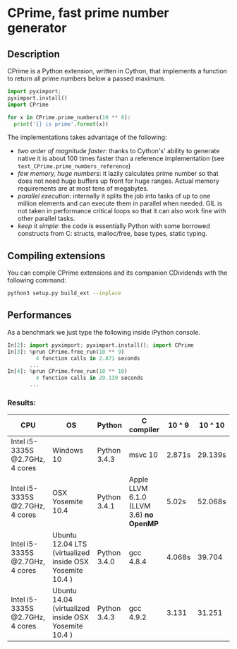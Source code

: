 # CPrime, fast prime number generator

## Description

CPrime is a Python extension, written in Cython, that implements a function to
return all prime numbers below a passed maximum.

```python
import pyximport;
pyximport.install()
import CPrime

for x in CPrime.prime_numbers(10 ** 8):
  print('{} is prime'.format(x))
```

The implementations takes advantage of the following:
- *two order of magnitude faster*: thanks to Cython's' ability to generate
  native it is about 100 times faster than a reference implementation (see
  `test_CPrime.prime_numbers_reference`)
- *few memory, huge numbers*: it lazily calculates prime number so that
  does not need huge buffers up front for huge ranges. Actual memory
  requirements are at most tens of megabytes.
- *parallel execution*: internally it splits the job into tasks of up to one
  million elements and can execute them in parallel when needed. GIL is not
  taken in performance critical loops so that it can also work fine with other
  parallel tasks.
- *keep it simple*: the code is essentially Python with some borrowed
  constructs from C: structs, malloc/free, base types, static typing.


## Compiling extensions


You can compile CPrime extensions and its companion CDividends with the
following command:


```sh
python3 setup.py build_ext --inplace
```


## Performances

As a benchmark we just type the following inside iPython console.

```python
In[2]: import pyximport; pyximport.install(); import CPrime
In[3]: %prun CPrime.free_run(10 ** 9)
         4 function calls in 2.871 seconds
       ...
In[4]: %prun CPrime.free_run(10 ** 10)
         4 function calls in 29.139 seconds
       ...
```

### Results:

| CPU | OS  | Python | C compiler | 10 ^ 9 | 10 ^ 10 |
| --- | --- | ------ | ---------- | ------ | ------- |
| Intel i5-3335S @2.7GHz, 4 cores | Windows 10 | Python 3.4.3 | msvc 10 | 2.871s | 29.139s |
| Intel i5-3335S @2.7GHz, 4 cores | OSX Yosemite 10.4 | Python 3.4.1 | Apple LLVM 6.1.0 (LLVM 3.6) **no OpenMP** | 5.02s | 52.068s |
| Intel i5-3335S @2.7GHz, 4 cores | Ubuntu 12.04 LTS (virtualized inside OSX Yosemite 10.4 ) | Python 3.4.0 | gcc 4.8.4 | 4.068s | 39.704 |
| Intel i5-3335S @2.7GHz, 4 cores | Ubuntu 14.04 (virtualized inside OSX Yosemite 10.4 ) | Python 3.4.3 | gcc 4.9.2 | 3.131 | 31.251 |
